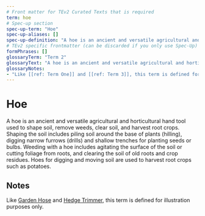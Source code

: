 ```yaml
---
# Front matter for TEv2 Curated Texts that is required
term: hoe
# Spec-up section
spec-up-term: "Hoe"
spec-up-aliases: []
spec-up-definition: "A hoe is an ancient and versatile agricultural and horticultural hand tool used to shape soil, remove weeds, clear soil, and harvest root crops. Shaping the soil includes piling soil around the base of plants (hilling), digging narrow furrows (drills) and shallow trenches for planting seeds or bulbs. Weeding with a hoe includes agitating the surface of the soil or cutting foliage from roots, and clearing the soil of old roots and crop residues. Hoes for digging and moving soil are used to harvest root crops such as potatoes."
# TEv2 specific frontmatter (can be discarded if you only use Spec-Up)
formPhrases: []
glossaryTerm: "Term 2"
glossaryText: "A hoe is an ancient and versatile agricultural and horticultural hand tool used to shape soil, remove weeds, clear soil, and harvest root crops. Shaping the soil includes piling soil around the base of plants (hilling), digging narrow furrows (drills) and shallow trenches for planting seeds or bulbs. Weeding with a hoe includes agitating the surface of the soil or cutting foliage from roots, and clearing the soil of old roots and crop residues. Hoes for digging and moving soil are used to harvest root crops such as potatoes."
glossaryNotes:
- "Like [[ref: Term One]] and [[ref: Term 3]], this term is defined for illustration purposes only."
---
```


# Hoe

A hoe is an ancient and versatile agricultural and horticultural hand tool used to shape soil, remove weeds, clear soil, and harvest root crops. Shaping the soil includes piling soil around the base of plants (hilling), digging narrow furrows (drills) and shallow trenches for planting seeds or bulbs. Weeding with a hoe includes agitating the surface of the soil or cutting foliage from roots, and clearing the soil of old roots and crop residues. Hoes for digging and moving soil are used to harvest root crops such as potatoes.

## Notes

Like <a href="/test/garden-glossary/terms/garden-hose" title="Garden hose: A garden hose, hosepipe, or simply hose is a flexible tube used to convey water. There are a number of common attachments available for the end of the hose, such as sprayers and sprinklers (which are used to concentrate water at one point or to spread it over a large area). Hoses are usually attached to a hose spigot or tap.">Garden Hose</a> and <a href="/test/garden-glossary/terms/hedge-trimmer" title="Hedge trimmer: A hedge trimmer, shrub trimmer, or bush trimmer[1][2] is a gardening tool or machine used for trimming (cutting, pruning) hedges or solitary shrubs (bushes). Different designs as well as manual and powered versions of hedge trimmers exist. Hedge trimmers vary between small hand-held devices to larger trimmers mounted on tractors.">Hedge Trimmer</a>, this term is defined for illustration purposes only.
